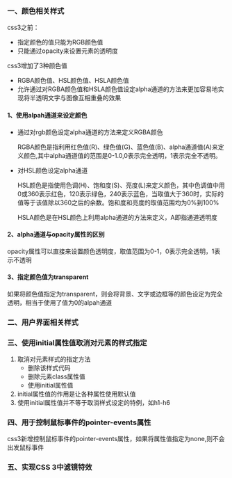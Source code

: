 ### 一、颜色相关样式

css3之前：

- 指定颜色的值只能为RGB颜色值
- 只能通过opacity来设置元素的透明度

css3增加了3种颜色值

- RGBA颜色值、HSL颜色值、HSLA颜色值
- 允许通过对RGBA颜色值和HSLA颜色值设定alpha通道的方法来更加容易地实现将半透明文字与图像互相重叠的效果

####  1、使用alpah通道来设定颜色

- 通过对rgb颜色设定alpha通道的方法来定义RGBA颜色

  RGBA颜色是指利用红色值(R)、绿色值(G)、蓝色值(B)、alpha通道值(A)来定义颜色,其中alpha通道值的范围是0-1.0,0表示完全透明，1表示完全不透明。

- 对HSL颜色设定alpha通道

  HSL颜色是指使用色调(H)、饱和度(S)、亮度(L)来定义颜色，其中色调值中用0或360表示红色，120表示绿色，240表示蓝色，当取值大于360时，实际的值等于该值除以360之后的余数。饱和度和亮度的取值范围均为0%到100%

  HSLA颜色是在HSL颜色上利用alpha通道的方法来定义，A即指通道透明度

#### 2、alpha通道与opacity属性的区别

​	opacity属性可以直接来设置颜色透明度，取值范围为0-1，0表示完全透明，1表示不透明

#### 3、指定颜色值为transparent

​	如果将颜色值指定为transparent，则会将背景、文字或边框等的颜色设定为完全透明，相当于使用了值为0的alpah通道



### 二、用户界面相关样式



### 三、使用initial属性值取消对元素的样式指定

1. 取消对元素样式的指定方法
   - 删除该样式代码
   - 删除元素class属性值
   - 使用initial属性值
2. initial属性值的作用是让各种属性使用默认值
3. 使用initial属性值并不等于取消样式设定的特例，如h1-h6



### 四、用于控制鼠标事件的pointer-events属性

css3新增控制鼠标事件的pointer-events属性，如果将属性值指定为none,则不会出发鼠标事件

### 五、实现CSS 3中滤镜特效